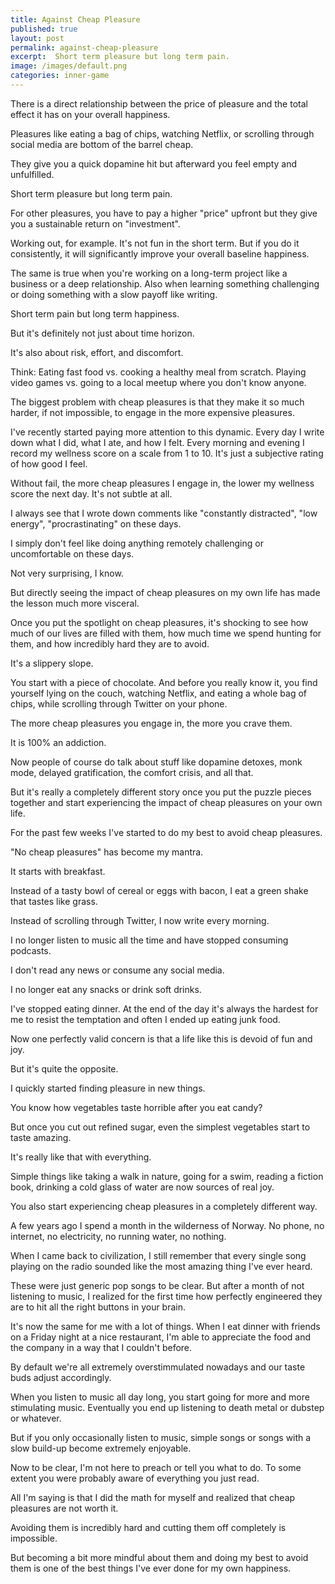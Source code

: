 ```yaml
---
title: Against Cheap Pleasure
published: true
layout: post
permalink: against-cheap-pleasure
excerpt:  Short term pleasure but long term pain.
image: /images/default.png
categories: inner-game
---
```


There is a direct relationship between the price of pleasure and the total effect it has on your overall happiness.

Pleasures like eating a bag of chips, watching Netflix, or scrolling through social media are bottom of the barrel cheap.

They give you a quick dopamine hit but afterward you feel empty and unfulfilled. 

Short term pleasure but long term pain.

For other pleasures, you have to pay a higher "price" upfront but they give you a sustainable return on "investment".

Working out, for example. It's not fun in the short term. But if you do it consistently, it will significantly improve your overall baseline happiness.

The same is true when you're working on a long-term project like a business or a deep relationship. Also when learning something challenging or doing something with a slow payoff like writing. 

Short term pain but long term happiness.

But it's definitely not just about time horizon.

It's also about risk, effort, and discomfort.

Think: Eating fast food vs. cooking a healthy meal from scratch. Playing video games vs. going to a local meetup where you don't know anyone. 

The biggest problem with cheap pleasures is that they make it so much harder, if not impossible, to engage in the more expensive pleasures.

I've recently started paying more attention to this dynamic. Every day I write down what I did, what I ate, and how I felt. Every morning and evening I record my wellness score on a scale from 1 to 10. It's just a subjective rating of how good I feel.

Without fail, the more cheap pleasures I engage in, the lower my wellness score the next day. It's not subtle at all.

I always see that I wrote down comments like "constantly distracted", "low energy", "procrastinating" on these days.

I simply don't feel like doing anything remotely challenging or uncomfortable on these days.

Not very surprising, I know. 

But directly seeing the impact of cheap pleasures on my own life has made the lesson much more visceral.

Once you put the spotlight on cheap pleasures, it's shocking to see how much of our lives are filled with them, how much time we spend hunting for them, and how incredibly hard they are to avoid.

It's a slippery slope.

You start with a piece of chocolate. And before you really know it, you find yourself lying on the couch, watching Netflix, and eating a whole bag of chips, while scrolling through Twitter on your phone.

The more cheap pleasures you engage in, the more you crave them.

It is 100% an addiction.

Now people of course do talk about stuff like dopamine detoxes, monk mode, delayed gratification, the comfort crisis, and all that.

But it's really a completely different story once you put the puzzle pieces together and start experiencing the impact of cheap pleasures on your own life.

For the past few weeks I've started to do my best to avoid cheap pleasures. 

"No cheap pleasures" has become my mantra.

It starts with breakfast. 

Instead of a tasty bowl of cereal or eggs with bacon, I eat a green shake that tastes like grass.

Instead of scrolling through Twitter, I now write every morning.

I no longer listen to music all the time and have stopped consuming podcasts.

I don't read any news or consume any social media.

I no longer eat any snacks or drink soft drinks.

I've stopped eating dinner. At the end of the day it's always the hardest for me to resist the temptation and often I ended up eating junk food.

Now one perfectly valid concern is that a life like this is devoid of fun and joy.

But it's quite the opposite.

I quickly started finding pleasure in new things.

You know how vegetables taste horrible after you eat candy? 

But once you cut out refined sugar, even the simplest vegetables start to taste amazing.

It's really like that with everything.

Simple things like taking a walk in nature, going for a swim, reading a fiction book, drinking a cold glass of water are now sources of real joy.

You also start experiencing cheap pleasures in a completely different way. 

A few years ago I spend a month in the wilderness of Norway. No phone, no internet, no electricity, no running water, no nothing.

When I came back to civilization, I still remember that every single song playing on the radio sounded like the most amazing thing I've ever heard.

These were just generic pop songs to be clear. But after a month of not listening to music, I realized for the first time how perfectly engineered they are to hit all the right buttons in your brain.

It's now the same for me with a lot of things. When I eat dinner with friends on a Friday night at a nice restaurant, I'm able to appreciate the food and the company in a way that I couldn't before.

By default we're all extremely overstimmulated nowadays and our taste buds adjust accordingly.

When you listen to music all day long, you start going for more and more stimulating music. Eventually you end up listening to death metal or dubstep or whatever.

But if you only occasionally listen to music, simple songs or songs with a slow build-up become extremely enjoyable.

Now to be clear, I'm not here to preach or tell you what to do. To some extent you were probably aware of everything you just read.

All I'm saying is that I did the math for myself and realized that cheap pleasures are not worth it.

Avoiding them is incredibly hard and cutting them off completely is impossible.

But becoming a bit more mindful about them and doing my best to avoid them is one of the best things I've ever done for my own happiness.